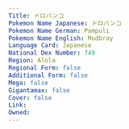 ```yaml
---
﻿Title: ドロバンコ
Pokemon Name Japanese: ドロバンコ
Pokemon Name German: Pampuli
Pokemon Name English: Mudbray
Language Card: Japanese
National Dex Number: 749
Region: Alola
Regional Form: false
Additional Form: false
Mega: false
Gigantamax: false
Cover: false
Link: 
Owned: 
---
```


